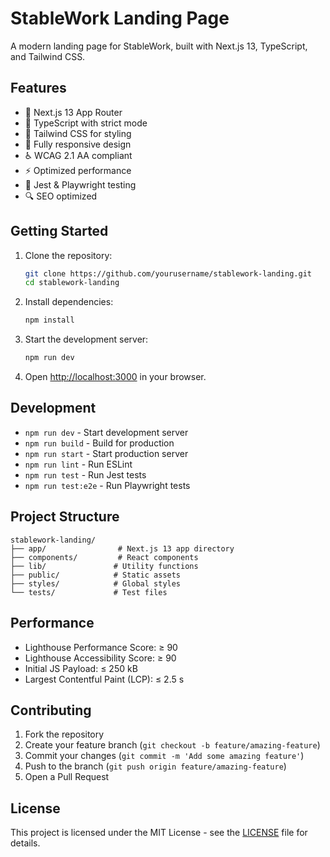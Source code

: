 # StableWork Landing Page

A modern landing page for StableWork, built with Next.js 13, TypeScript, and Tailwind CSS.

## Features

- 🚀 Next.js 13 App Router
- 💎 TypeScript with strict mode
- 🎨 Tailwind CSS for styling
- 📱 Fully responsive design
- ♿ WCAG 2.1 AA compliant
- ⚡ Optimized performance
- 🧪 Jest & Playwright testing
- 🔍 SEO optimized

## Getting Started

1. Clone the repository:

   ```bash
   git clone https://github.com/yourusername/stablework-landing.git
   cd stablework-landing
   ```

2. Install dependencies:

   ```bash
   npm install
   ```

3. Start the development server:

   ```bash
   npm run dev
   ```

4. Open [http://localhost:3000](http://localhost:3000) in your browser.

## Development

- `npm run dev` - Start development server
- `npm run build` - Build for production
- `npm run start` - Start production server
- `npm run lint` - Run ESLint
- `npm run test` - Run Jest tests
- `npm run test:e2e` - Run Playwright tests

## Project Structure

```
stablework-landing/
├── app/                # Next.js 13 app directory
├── components/         # React components
├── lib/               # Utility functions
├── public/            # Static assets
├── styles/            # Global styles
└── tests/             # Test files
```

## Performance

- Lighthouse Performance Score: ≥ 90
- Lighthouse Accessibility Score: ≥ 90
- Initial JS Payload: ≤ 250 kB
- Largest Contentful Paint (LCP): ≤ 2.5 s

## Contributing

1. Fork the repository
2. Create your feature branch (`git checkout -b feature/amazing-feature`)
3. Commit your changes (`git commit -m 'Add some amazing feature'`)
4. Push to the branch (`git push origin feature/amazing-feature`)
5. Open a Pull Request

## License

This project is licensed under the MIT License - see the [LICENSE](LICENSE) file for details.
